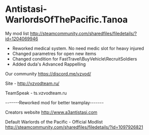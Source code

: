 # Antistasi-WarlordsOfThePacific.Tanoa

My mod list http://steamcommunity.com/sharedfiles/filedetails/?id=1204069946

* Reworked medical system. No need medic slot for heavy injured
* Changed parametres for open new items
* Changed condition for FastTravel\BuyVehicle\RecruitSoldiers
* Added duda's Advanced Rappelling

Our community https://discord.me/vzvod/

Site - http://vzvodteam.ru/

TeamSpeak - ts.vzvodteam.ru

-------Reworked mod for better teamplay-------

Creators website http://www.a3antistasi.com

Default Warlords of the Pacific - Official Modlist  http://steamcommunity.com/sharedfiles/filedetails/?id=1097926821
